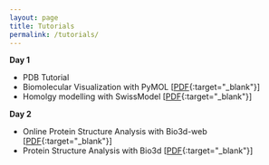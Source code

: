 ```yaml
---
layout: page
title: Tutorials
permalink: /tutorials/
---
```



**Day 1**

* PDB Tutorial
* Biomolecular Visualization with PyMOL [[PDF](https://www.dropbox.com/s/m8sddz7ifzbu8nt/pymol.pdf?dl=1){:target="_blank"}]
* Homolgy modelling with SwissModel [[PDF](https://www.dropbox.com/s/7lwy0cf6v4rr45f/swissmodel.pdf?dl=1){:target="_blank"}]


**Day 2**

* Online Protein Structure Analysis with Bio3d-web [[PDF](https://www.dropbox.com/s/kjdgft3gey7q7jw/bio3d-web.pdf?dl=1){:target="_blank"}]
* Protein Structure Analysis with Bio3d [[PDF](https://www.dropbox.com/s/kpdno1xf4zsnhn7/bio3d.pdf?dl=1){:target="_blank"}]



  
